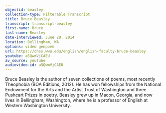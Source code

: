 ```yaml
---
objectid: beasley
collection-type: Filterable Transcript  
title: Bruce Beasley
transcript: transcript-beasley
first-name: Bruce
last-name: Beasley
date-interviewed: June 20, 2014
location: Bellingham, WA
options: video genpoem
url: https://chss.wwu.edu/english/english-faculty-bruce-beasley
youtube: a5QwmVjCAEU
av_source: youtube
audiovideo-id: a5QwmVjCAEU
---
```


 Bruce Beasley is the author of seven collections of poems, most recently Theophobia (BOA Editions, 2012). He has won fellowships from the National Endowment for the Arts and the Artist Trust of Washington and three Pushcart Prizes in poetry. Beasley grew up in Macon, Georgia, and now lives in Bellingham, Washington, where he is a professor of English at Western Washington University.
